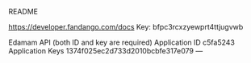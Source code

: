 README

https://developer.fandango.com/docs
Key: bfpc3rcxzyewprt4ttjugvwb

Edamam API (both ID and key are required)
Application ID
c5fa5243
Application Keys
1374f025ec2d733d2010bcbfe317e079	—
